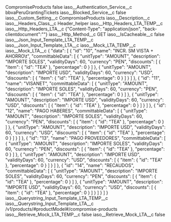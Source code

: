 <?xml version="1.0" encoding="UTF-8"?>
<CustomMetadata xmlns="http://soap.sforce.com/2006/04/metadata" xmlns:xsi="http://www.w3.org/2001/XMLSchema-instance" xmlns:xsd="http://www.w3.org/2001/XMLSchema">
    <label>CompromiseProducts</label>
    <protected>false</protected>
    <values>
        <field>iaso__Authentication_Service__c</field>
        <value xsi:type="xsd:string">bbvaPeruGrantingTickets</value>
    </values>
    <values>
        <field>iaso__Blocked_Service__c</field>
        <value xsi:type="xsd:boolean">false</value>
    </values>
    <values>
        <field>iaso__Custom_Setting__c</field>
        <value xsi:type="xsd:string">CompromiseProducts</value>
    </values>
    <values>
        <field>iaso__Description__c</field>
        <value xsi:nil="true"/>
    </values>
    <values>
        <field>iaso__Headers_Class__c</field>
        <value xsi:type="xsd:string">Header_helper</value>
    </values>
    <values>
        <field>iaso__Http_Headers_LTA_TEMP__c</field>
        <value xsi:nil="true"/>
    </values>
    <values>
        <field>iaso__Http_Headers_LTA__c</field>
        <value xsi:type="xsd:string">{&quot;Content-Type&quot;: &quot;application/json&quot;, &quot;back-clientdocument&quot;:&quot;&quot;}</value>
    </values>
    <values>
        <field>iaso__Http_Method__c</field>
        <value xsi:type="xsd:string">GET</value>
    </values>
    <values>
        <field>iaso__IsCacheable__c</field>
        <value xsi:type="xsd:boolean">false</value>
    </values>
    <values>
        <field>iaso__Json_Input_Template_LTA_TEMP__c</field>
        <value xsi:nil="true"/>
    </values>
    <values>
        <field>iaso__Json_Input_Template_LTA__c</field>
        <value xsi:nil="true"/>
    </values>
    <values>
        <field>iaso__Mock_LTA_TEMP__c</field>
        <value xsi:nil="true"/>
    </values>
    <values>
        <field>iaso__Mock_LTA__c</field>
        <value xsi:type="xsd:string">{
    &quot;data&quot;: [
        {
            &quot;id&quot;: &quot;10&quot;,
            &quot;name&quot;: &quot;INCR. SM VISTA + AHORRO\t&quot;,
            &quot;committableData&quot;: [
                {
                    &quot;unitType&quot;: &quot;AMOUNT&quot;,
                    &quot;description&quot;: &quot;IMPORTE SOLES&quot;,
                    &quot;validityDays&quot;: 60,
                    &quot;currency&quot;: &quot;PEN&quot;,
                    &quot;discounts&quot;: [
                        {
                            &quot;item&quot;: {
                                &quot;id&quot;: &quot;TEA&quot;
                            },
                            &quot;percentage&quot;: 0
                        }
                    ]
                },
                {
                    &quot;unitType&quot;: &quot;AMOUNT&quot;,
                    &quot;description&quot;: &quot;IMPORTE USD&quot;,
                    &quot;validityDays&quot;: 60,
                    &quot;currency&quot;: &quot;USD&quot;,
                    &quot;discounts&quot;: [
                        {
                            &quot;item&quot;: {
                                &quot;id&quot;: &quot;TEA&quot;
                            },
                            &quot;percentage&quot;: 0
                        }
                    ]
                }
            ]
        },
        {
            &quot;id&quot;: &quot;11&quot;,
            &quot;name&quot;: &quot;VISANET&quot;,
            &quot;committableData&quot;: [
                {
                    &quot;unitType&quot;: &quot;AMOUNT&quot;,
                    &quot;description&quot;: &quot;IMPORTE SOLES&quot;,
                    &quot;validityDays&quot;: 60,
                    &quot;currency&quot;: &quot;PEN&quot;,
                    &quot;discounts&quot;: [
                        {
                            &quot;item&quot;: {
                                &quot;id&quot;: &quot;TEA&quot;
                            },
                            &quot;percentage&quot;: 0
                        }
                    ]
                },
                {
                    &quot;unitType&quot;: &quot;AMOUNT&quot;,
                    &quot;description&quot;: &quot;IMPORTE USD&quot;,
                    &quot;validityDays&quot;: 60,
                    &quot;currency&quot;: &quot;USD&quot;,
                    &quot;discounts&quot;: [
                        {
                            &quot;item&quot;: {
                                &quot;id&quot;: &quot;TEA&quot;
                            },
                            &quot;percentage&quot;: 0
                        }
                    ]
                }
            ]
        },
        {
            &quot;id&quot;: &quot;12&quot;,
            &quot;name&quot;: &quot;PAGO HABERES&quot;,
            &quot;committableData&quot;: [
                {
                    &quot;unitType&quot;: &quot;AMOUNT&quot;,
                    &quot;description&quot;: &quot;IMPORTE SOLES&quot;,
                    &quot;validityDays&quot;: 60,
                    &quot;currency&quot;: &quot;PEN&quot;,
                    &quot;discounts&quot;: [
                        {
                            &quot;item&quot;: {
                                &quot;id&quot;: &quot;TEA&quot;
                            },
                            &quot;percentage&quot;: 0
                        }
                    ]
                },
                {
                    &quot;unitType&quot;: &quot;AMOUNT&quot;,
                    &quot;description&quot;: &quot;IMPORTE USD&quot;,
                    &quot;validityDays&quot;: 60,
                    &quot;currency&quot;: &quot;USD&quot;,
                    &quot;discounts&quot;: [
                        {
                            &quot;item&quot;: {
                                &quot;id&quot;: &quot;TEA&quot;
                            },
                            &quot;percentage&quot;: 0
                        }
                    ]
                }
            ]
        },
        {
            &quot;id&quot;: &quot;13&quot;,
            &quot;name&quot;: &quot;PAGO PROVEEDORES&quot;,
            &quot;committableData&quot;: [
                {
                    &quot;unitType&quot;: &quot;AMOUNT&quot;,
                    &quot;description&quot;: &quot;IMPORTE SOLES&quot;,
                    &quot;validityDays&quot;: 60,
                    &quot;currency&quot;: &quot;PEN&quot;,
                    &quot;discounts&quot;: [
                        {
                            &quot;item&quot;: {
                                &quot;id&quot;: &quot;TEA&quot;
                            },
                            &quot;percentage&quot;: 0
                        }
                    ]
                },
                {
                    &quot;unitType&quot;: &quot;AMOUNT&quot;,
                    &quot;description&quot;: &quot;IMPORTE USD&quot;,
                    &quot;validityDays&quot;: 60,
                    &quot;currency&quot;: &quot;USD&quot;,
                    &quot;discounts&quot;: [
                        {
                            &quot;item&quot;: {
                                &quot;id&quot;: &quot;TEA&quot;
                            },
                            &quot;percentage&quot;: 0
                        }
                    ]
                }
            ]
        },
        {
            &quot;id&quot;: &quot;14&quot;,
            &quot;name&quot;: &quot;RECAUDOS&quot;,
            &quot;committableData&quot;: [
                {
                    &quot;unitType&quot;: &quot;AMOUNT&quot;,
                    &quot;description&quot;: &quot;IMPORTE SOLES&quot;,
                    &quot;validityDays&quot;: 60,
                    &quot;currency&quot;: &quot;PEN&quot;,
                    &quot;discounts&quot;: [
                        {
                            &quot;item&quot;: {
                                &quot;id&quot;: &quot;TEA&quot;
                            },
                            &quot;percentage&quot;: 0
                        }
                    ]
                },
                {
                    &quot;unitType&quot;: &quot;AMOUNT&quot;,
                    &quot;description&quot;: &quot;IMPORTE USD&quot;,
                    &quot;validityDays&quot;: 60,
                    &quot;currency&quot;: &quot;USD&quot;,
                    &quot;discounts&quot;: [
                        {
                            &quot;item&quot;: {
                                &quot;id&quot;: &quot;TEA&quot;
                            },
                            &quot;percentage&quot;: 0
                        }
                    ]
                }
            ]
        }
    ]
}</value>
    </values>
    <values>
        <field>iaso__Querystring_Input_Template_LTA_TEMP__c</field>
        <value xsi:nil="true"/>
    </values>
    <values>
        <field>iaso__Querystring_Input_Template_LTA__c</field>
        <value xsi:type="xsd:string">/v1/products/#productModel#/compromise-products</value>
    </values>
    <values>
        <field>iaso__Retrieve_Mock_LTA_TEMP__c</field>
        <value xsi:type="xsd:boolean">false</value>
    </values>
    <values>
        <field>iaso__Retrieve_Mock_LTA__c</field>
        <value xsi:type="xsd:boolean">false</value>
    </values>
</CustomMetadata>
